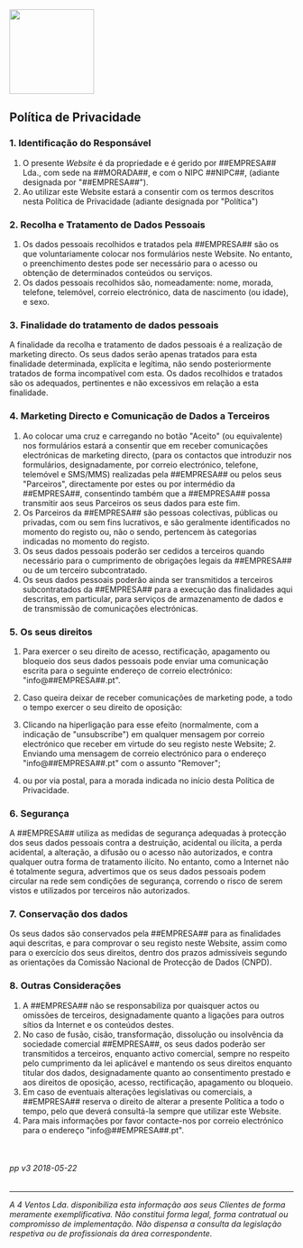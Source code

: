 <img src="https://4v.pt/i/logo_4v.png" width="150">

## Política de Privacidade

### 1. Identificação do Responsável

1. O presente *Website* é da propriedade e é gerido por ##EMPRESA## Lda., com sede na ##MORADA##, e com o NIPC ##NIPC##, (adiante designada por "##EMPRESA##").
2. Ao utilizar este Website estará a consentir com os termos descritos nesta Política de Privacidade (adiante designada por "Política")

### 2. Recolha e Tratamento de Dados Pessoais

1. Os dados pessoais recolhidos e tratados pela ##EMPRESA## são os que voluntariamente colocar nos formulários neste Website. No entanto, o preenchimento destes pode ser necessário para o acesso ou obtenção de determinados conteúdos ou serviços.
2. Os dados pessoais recolhidos são, nomeadamente: nome, morada, telefone, telemóvel, correio electrónico, data de nascimento (ou idade), e sexo.

### 3. Finalidade do tratamento de dados pessoais

A finalidade da recolha e tratamento de dados pessoais é a realização de marketing directo. Os seus dados serão apenas tratados para esta finalidade determinada, explícita e legítima, não sendo posteriormente tratados de forma incompatível com esta. Os dados recolhidos e tratados são os adequados, pertinentes e não excessivos em relação a esta finalidade.

### 4. Marketing Directo e Comunicação de Dados a Terceiros

1. Ao colocar uma cruz e carregando no botão "Aceito" (ou equivalente) nos formulários estará a consentir que em receber comunicações electrónicas de marketing directo, (para os contactos que introduzir nos formulários, designadamente, por correio electrónico, telefone, telemóvel e SMS/MMS) realizadas pela ##EMPRESA## ou pelos seus "Parceiros", directamente por estes ou por intermédio da ##EMPRESA##, consentindo também que a ##EMPRESA## possa transmitir aos seus Parceiros os seus dados para este fim.
2. Os Parceiros da ##EMPRESA## são pessoas colectivas, públicas ou privadas, com ou sem fins lucrativos, e são geralmente identificados no momento do registo ou, não o sendo, pertencem às categorias indicadas no momento do registo.
3. Os seus dados pessoais poderão ser cedidos a terceiros quando necessário para o cumprimento de obrigações legais da ##EMPRESA## ou de um terceiro subcontratado.
4. Os seus dados pessoais poderão ainda ser transmitidos a terceiros subcontratados da ##EMPRESA## para a execução das finalidades aqui descritas, em particular, para serviços de armazenamento de dados e de transmissão de comunicações electrónicas.

### 5. Os seus direitos

1. Para exercer o seu direito de acesso, rectificação, apagamento ou bloqueio dos seus dados pessoais pode enviar uma comunicação escrita para o seguinte endereço de correio electrónico: "info@##EMPRESA##.pt".
2. Caso queira deixar de receber comunicações de marketing pode, a todo o tempo exercer o seu direito de oposição:

  1. Clicando na hiperligação para esse efeito (normalmente, com a indicação de "unsubscribe") em qualquer mensagem por correio electrónico que receber em virtude do seu registo neste Website;
 	2. Enviando uma mensagem de correio electrónico para o endereço "info@##EMPRESA##.pt" com o assunto "Remover";
  3. ou por via postal, para a morada indicada no início desta Política de Privacidade.

### 6. Segurança

A ##EMPRESA## utiliza as medidas de segurança adequadas à protecção dos seus dados pessoais contra a destruição, acidental ou ilícita, a perda acidental, a alteração, a difusão ou o acesso não autorizados, e contra qualquer outra forma de tratamento ilícito. No entanto, como a Internet não é totalmente segura, advertimos que os seus dados pessoais podem circular na rede sem condições de segurança, correndo o risco de serem vistos e utilizados por terceiros não autorizados.

### 7. Conservação dos dados
Os seus dados são conservados pela ##EMPRESA## para as finalidades aqui descritas, e para comprovar o seu registo neste Website, assim como para o exercício dos seus direitos, dentro dos prazos admissíveis segundo as orientações da Comissão Nacional de Protecção de Dados (CNPD).

### 8. Outras Considerações

1. A ##EMPRESA## não se responsabiliza por quaisquer actos ou omissões de terceiros, designadamente quanto a ligações para outros sítios da Internet e os conteúdos destes.
2. No caso de fusão, cisão, transformação, dissolução ou insolvência da sociedade comercial ##EMPRESA##, os seus dados poderão ser transmitidos a terceiros, enquanto activo comercial, sempre no respeito pelo cumprimento da lei aplicável e mantendo os seus direitos enquanto titular dos dados, designadamente quanto ao consentimento prestado e aos direitos de oposição, acesso, rectificação, apagamento ou bloqueio.
3. Em caso de eventuais alterações legislativas ou comerciais, a ##EMPRESA## reserva o direito de alterar a presente Política a todo o tempo, pelo que deverá consultá-la sempre que utilizar este Website.
4. Para mais informações por favor contacte-nos por correio electrónico para o endereço "info@##EMPRESA##.pt".

 
###### pp v3 2018-05-22
---
*A 4 Ventos Lda. disponibiliza esta informação aos seus Clientes de forma meramente exemplificativa. Não constitui forma legal, forma contratual ou compromisso de implementação. Não dispensa a consulta da legislação respetiva ou de profissionais da área correspondente.*
